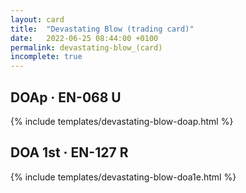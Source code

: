 ```yaml
---
layout: card
title:  "Devastating Blow (trading card)"
date:   2022-06-25 08:44:00 +0100
permalink: devastating-blow_(card)
incomplete: true
---
```


## DOAp &middot; EN-068 U

{% include templates/devastating-blow-doap.html %}


## DOA 1st &middot; EN-127 R

{% include templates/devastating-blow-doa1e.html %}
